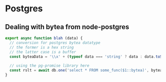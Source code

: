 # Postgres

## Dealing with bytea from node-postgres

```js
export async function blah (data) {
  // conversion for postgres bytea datatype
  // the former is a hex string
  // the latter case is a buffer
  const byteaData = '\\x' + (typeof data === 'string' ? data : data.toString('hex'))
  
  // using the pg-promise library here
  const rslt = await db.one('select * FROM some_func($1::bytea)', byteaData)
}
```
